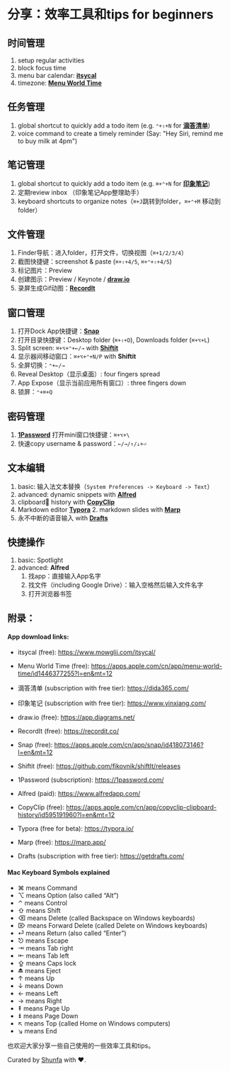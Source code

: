 # 分享：效率工具和tips for beginners



## 时间管理

1. setup regular activities
2. block focus time
3. menu bar calendar: [**itsycal**](https://www.mowglii.com/itsycal/)
4. timezone: [**Menu World Time**](https://apps.apple.com/cn/app/menu-world-time/id1446377255?l=en&mt=12)



## 任务管理

1. global shortcut to quickly add a todo item (e.g. `⌃+⇧+N` for [**滴答清单**](https://dida365.com/))
2. voice command to create a timely reminder (Say: "Hey Siri, remind me to buy milk at 4pm")



## 笔记管理

1. global shortcut to quickly add a todo item (e.g. `⌘+⌃+N` for [**印象笔记**](https://www.yinxiang.com/))
2. 定期review inbox （印象笔记App整理助手）
3. keyboard shortcuts to organize notes（`⌘+J`跳转到folder，`⌘+⌃+M` 移动到folder）



## 文件管理

1. Finder导航：进入folder，打开文件，切换视图（`⌘+1/2/3/4`）
2. 截图快捷键：screenshot & paste (`⌘+⇧+4/5`, `⌘+⌃+⇧+4/5`)
3. 标记图片：Preview
4. 创建图示：Preview / Keynote / [**draw.io**](https://app.diagrams.net/)
5. 录屏生成Gif动图：[**RecordIt**](https://recordit.co/)



## 窗口管理

1. 打开Dock App快捷键：[**Snap**](https://apps.apple.com/cn/app/snap/id418073146?l=en&mt=12)
2. 打开目录快捷键：Desktop folder (`⌘+⇧+D`), Downloads folder (`⌘+⌥+L`)
3. Split screen: `⌘+⌥+⌃+←/→` with [**Shiftit**](https://github.com/fikovnik/shiftIt/releases)
4. 显示器间移动窗口：`⌘+⌥+⌃+N/P` with **Shiftit**
5. 全屏切换：`⌃+←/→ `
6. Reveal Desktop（显示桌面）: four fingers spread
7. App Expose（显示当前应用所有窗口）: three fingers down
8. 锁屏：`⌃+⌘+Q`



## 密码管理

1. **[1Password](https://1password.com/)** 打开mini窗口快捷键：`⌘+⌥+\`
2. 快速copy username & password：`←/→/↑/↓+⏎`



## 文本编辑

1. basic: 输入法文本替换（`System Preferences -> Keyboard -> Text`）
2. advanced: dynamic snippets with [**Alfred**](https://www.alfredapp.com/)
3. clipboard history with [**CopyClip**](https://apps.apple.com/cn/app/copyclip-clipboard-history/id595191960?l=en&mt=12)
4. Markdown editor **[Typora](https://typora.io/)**
   2. markdown slides with **[Marp](https://marp.app/)**
5. 永不中断的语音输入 with **[Drafts](https://getdrafts.com/)**



## 快捷操作

1. basic: Spotlight
2. advanced: **Alfred**
   1. 找app：直接输入App名字
   2. 找文件（including Google Drive）：输入空格然后输入文件名字
   3. 打开浏览器书签



## 附录：

#### App download links:

- itsycal (free): https://www.mowglii.com/itsycal/

- Menu World Time (free): https://apps.apple.com/cn/app/menu-world-time/id1446377255?l=en&mt=12

- 滴答清单 (subscription with free tier): https://dida365.com/

- 印象笔记 (subscription with free tier): https://www.yinxiang.com/
- draw.io (free): https://app.diagrams.net/
- RecordIt (free): https://recordit.co/
- Snap (free): https://apps.apple.com/cn/app/snap/id418073146?l=en&mt=12
- Shiftit (free): https://github.com/fikovnik/shiftIt/releases
- 1Password (subscription): https://1password.com/
- Alfred (paid): https://www.alfredapp.com/
- CopyClip (free): https://apps.apple.com/cn/app/copyclip-clipboard-history/id595191960?l=en&mt=12
- Typora (free for beta): https://typora.io/
- Marp (free): https://marp.app/
- Drafts (subscription with free tier): https://getdrafts.com/



#### Mac Keyboard Symbols explained

- ⌘ means Command
- ⌥ means Option (also called “Alt”)
- ⌃ means Control
- ⇧ means Shift
- ⌫ means Delete (called Backspace on Windows keyboards)
- ⌦ means Forward Delete (called Delete on Windows keyboards)
- ⏎ means Return (also called “Enter”)
- ⎋ means Escape
- ⇥ means Tab right
- ⇤ means Tab left
- ⇪ means Caps lock
- ⏏ means Eject
- ↑ means Up
- ↓ means Down
- ← means Left
- → means Right
- ⇞ means Page Up
- ⇟ means Page Down
- ↖︎ means Top (called Home on Windows computers)
- ↘︎ means End



也欢迎大家分享一些自己使用的一些效率工具和tips。



Curated by [Shunfa](https://twitter.com/goooooouwa) with ❤️.